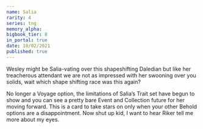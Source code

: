 ```yaml
---
name: Salia
rarity: 4
series: tng
memory_alpha:
bigbook_tier: 8
in_portal: true
date: 18/02/2021
published: true
---
```


Wesley might be Salia-vating over this shapeshifting Daledian but like her treacherous attendant we are not as impressed with her swooning over you solids, wait which shape shifting race was this again?

No longer a Voyage option, the limitations of Salia’s Trait set have begun to show and you can see a pretty bare Event and Collection future for her moving forward. This is a card to take stars on only when your other Behold options are a disappointment. Now shut up kid, I want to hear Riker tell me more about my eyes.
